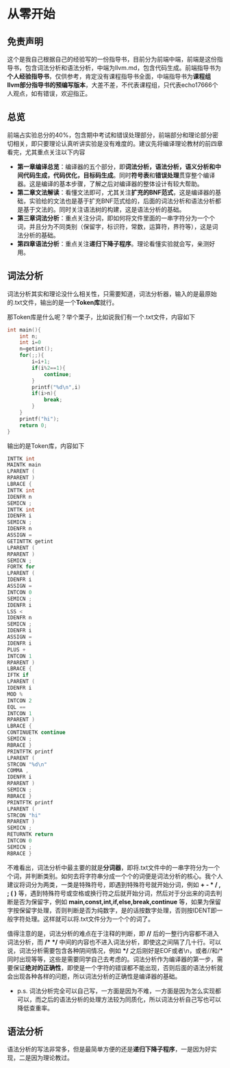 # 从零开始
## 免责声明
这个是我自己根据自己的经验写的一份指导书，目前分为前端中端，前端是这份指导书，包含词法分析和语法分析，中端为llvm.md，包含代码生成。前端指导书为**个人经验指导书**，仅供参考，肯定没有课程指导书全面，中端指导书为**课程组llvm部分指导书的预编写版本**，大差不差，不代表课程组，只代表echo17666个人观点，如有错误，欢迎指正。

## 总览
前端占实验总分的40%，包含期中考试和错误处理部分，前端部分和理论部分密切相关，即只要理论认真听讲实验是没有难度的。建议先将编译理论教材的前四章看完，尤其重点关注以下内容
- **第一章编译总览**：编译器的五个部分，即**词法分析，语法分析，语义分析和中间代码生成，代码优化，目标码生成**。同时**符号表**和**错误处理**贯穿整个编译器。这是编译的基本步骤，了解之后对编译器的整体设计有较大帮助。
- **第二章文法解读**：看懂文法即可，尤其关注**扩充的BNF范式**，这是编译器的基础，实验给的文法也是基于扩充BNF范式给的，后面的词法分析和语法分析都是基于文法的。同时关注语法树的构建，这是语法分析的基础。
- **第三章词法分析**：重点关注分词，即如何将文件里面的一串字符分为一个个词，并且分为不同类别（保留字，标识符，常数，运算符，界符等），这是词法分析的基础。
- **第四章语法分析**：重点关注**递归下降子程序**。理论看懂实验就会写，亲测好用。

## 词法分析
词法分析其实和理论没什么相关性，只需要知道，词法分析器，输入的是最原始的.txt文件，输出的是一个**Token库**就行。

那Token库是什么呢？举个栗子，比如说我们有一个.txt文件，内容如下
```c
int main(){
    int n;
    int i=0
    n=getint();
    for(;;){
        i=i+1;
        if(i%2==1){
            continue;
        }
        printf("%d\n",i)
        if(i>n){
            break;
        }
    }
    printf("hi");
    return 0;
}
```
输出的是Token库，内容如下
```c
INTTK int
MAINTK main
LPARENT (
RPARENT )
LBRACE {
INTTK int
IDENFR n
SEMICN ;
INTTK int
IDENFR i
SEMICN ;
IDENFR n
ASSIGN =
GETINTTK getint
LPARENT (
RPARENT )
SEMICN ;
FORTK for
LPARENT (
IDENFR i
ASSIGN =
INTCON 0
SEMICN ;
IDENFR i
LSS <
IDENFR n
SEMICN ;
IDENFR i
ASSIGN =
IDENFR i
PLUS +
INTCON 1
RPARENT )
LBRACE {
IFTK if
LPARENT (
IDENFR i
MOD %
INTCON 2
EQL ==
INTCON 1
RPARENT )
LBRACE {
CONTINUETK continue
SEMICN ;
RBRACE }
PRINTFTK printf
LPARENT (
STRCON "%d\n"
COMMA ,
IDENFR i
RPARENT )
SEMICN ;
RBRACE }
PRINTFTK printf
LPARENT (
STRCON "hi"
RPARENT )
SEMICN ;
RETURNTK return
INTCON 0
SEMICN ;
RBRACE }
```
不难看出，词法分析中最主要的就是**分词器**，即将.txt文件中的一串字符分为一个个词，并判断类别。如何去将字符串分成一个个的词便是词法分析的核心。我个人建议将词分为两类，一类是特殊符号，即遇到特殊符号就开始分词，例如 **+ - * / , ; ( )** 等，遇到特殊符号或空格或换行符之后就开始分词，然后对于分出来的词去判断是否为保留字，例如 **main,const,int,if,else,break,continue** 等，如果为保留字按保留字处理，否则判断是否为纯数字，是的话按数字处理，否则按IDENT即一般字符处理。这样就可以将.txt文件分为一个个的词了。

值得注意的是，词法分析的难点在于注释的判断，即 **//** 后的一整行内容都不进入词法分析，而 **/\* \*/** 中间的内容也不进入词法分析，即使这之间隔了几十行。可以说，词法分析需要包含各种阴间情况，例如 **\*/** 之后刚好是EOF或者\n，或者//和/*同时出现等等，这些是需要同学自己去考虑的。词法分析作为编译器的第一步，需要保证**绝对的正确性**，即使是一个字符的错误都不能出现，否则后面的语法分析就会出现各种各样的问题，所以词法分析的正确性是编译器的基础。

- p.s. 词法分析完全可以自己写，一方面是因为不难，一方面是因为怎么实现都可以，而之后的语法分析的处理方法较为同质化，所以词法分析自己写也可以降低查重率。


## 语法分析
语法分析的写法非常多，但是最简单方便的还是**递归下降子程序**，一是因为好实现，二是因为理论教过。